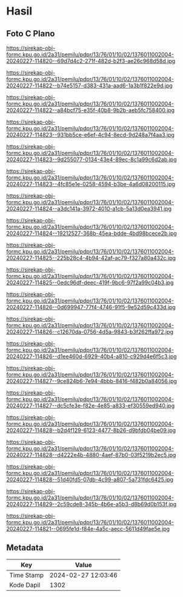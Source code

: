 # Hasil

## Foto C Plano

https://sirekap-obj-formc.kpu.go.id/2a31/pemilu/pdpr/13/76/01/10/02/1376011002004-20240227-114820--69d7d4c2-271f-482d-b2f3-ae26c968d58d.jpg

https://sirekap-obj-formc.kpu.go.id/2a31/pemilu/pdpr/13/76/01/10/02/1376011002004-20240227-114822--b74e5157-d383-431a-aad6-1a3b1f822e9d.jpg

https://sirekap-obj-formc.kpu.go.id/2a31/pemilu/pdpr/13/76/01/10/02/1376011002004-20240227-114822--a84bcf75-e35f-40b8-9b2b-aeb5fc758400.jpg

https://sirekap-obj-formc.kpu.go.id/2a31/pemilu/pdpr/13/76/01/10/02/1376011002004-20240227-114823--931bb5ce-e6ef-4c94-8ecd-9d248a7f4aa3.jpg

https://sirekap-obj-formc.kpu.go.id/2a31/pemilu/pdpr/13/76/01/10/02/1376011002004-20240227-114823--9d255077-0134-43e4-89ec-8c1a99c6d2ab.jpg

https://sirekap-obj-formc.kpu.go.id/2a31/pemilu/pdpr/13/76/01/10/02/1376011002004-20240227-114823--4fc85e1e-0258-4594-b3be-4a6d08200115.jpg

https://sirekap-obj-formc.kpu.go.id/2a31/pemilu/pdpr/13/76/01/10/02/1376011002004-20240227-114824--a3dc141a-3972-4010-a1cb-5a13d0ea3941.jpg

https://sirekap-obj-formc.kpu.go.id/2a31/pemilu/pdpr/13/76/01/10/02/1376011002004-20240227-114824--19212527-368b-45ea-bdde-4bd98bcece2b.jpg

https://sirekap-obj-formc.kpu.go.id/2a31/pemilu/pdpr/13/76/01/10/02/1376011002004-20240227-114825--225b28c4-4b94-42af-ac79-f327a80a432c.jpg

https://sirekap-obj-formc.kpu.go.id/2a31/pemilu/pdpr/13/76/01/10/02/1376011002004-20240227-114825--0edc96df-deec-419f-9bc6-97f2a99c04b3.jpg

https://sirekap-obj-formc.kpu.go.id/2a31/pemilu/pdpr/13/76/01/10/02/1376011002004-20240227-114826--0d699947-77f4-4746-91f5-9e52d59c433d.jpg

https://sirekap-obj-formc.kpu.go.id/2a31/pemilu/pdpr/13/76/01/10/02/1376011002004-20240227-114826--c12670da-0756-4d5a-9843-b3f262ffa972.jpg

https://sirekap-obj-formc.kpu.go.id/2a31/pemilu/pdpr/13/76/01/10/02/1376011002004-20240227-114826--d1ee460d-6929-40b4-a810-c929d4e6f5c3.jpg

https://sirekap-obj-formc.kpu.go.id/2a31/pemilu/pdpr/13/76/01/10/02/1376011002004-20240227-114827--9ce824b6-7e94-4bbb-8416-f482b0a84056.jpg

https://sirekap-obj-formc.kpu.go.id/2a31/pemilu/pdpr/13/76/01/10/02/1376011002004-20240227-114827--dc5cfe3e-f82e-4e85-a833-ef30559ed940.jpg

https://sirekap-obj-formc.kpu.go.id/2a31/pemilu/pdpr/13/76/01/10/02/1376011002004-20240227-114828--b2d4f129-6123-4477-8b26-d9bfdb04be09.jpg

https://sirekap-obj-formc.kpu.go.id/2a31/pemilu/pdpr/13/76/01/10/02/1376011002004-20240227-114828--d4222e4b-4880-4aef-87b0-03f5219b2ec5.jpg

https://sirekap-obj-formc.kpu.go.id/2a31/pemilu/pdpr/13/76/01/10/02/1376011002004-20240227-114828--51d40fd5-07db-4c99-a807-5a731fdc6425.jpg

https://sirekap-obj-formc.kpu.go.id/2a31/pemilu/pdpr/13/76/01/10/02/1376011002004-20240227-114829--2c59cde8-345b-4b6e-a5b3-d8b69d0b153f.jpg

https://sirekap-obj-formc.kpu.go.id/2a31/pemilu/pdpr/13/76/01/10/02/1376011002004-20240227-114821--0695fe1d-f84e-4a5c-aecc-5611d49fae5e.jpg


## Metadata

| Key        | Value               |
| ---------- | ------------------- |
| Time Stamp | 2024-02-27 12:03:46 |
| Kode Dapil | 1302                |



